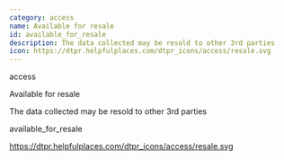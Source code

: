```yaml
---
category: access
name: Available for resale
id: available_for_resale
description: The data collected may be resold to other 3rd parties
icon: https://dtpr.helpfulplaces.com/dtpr_icons/access/resale.svg
---
```

access

Available for resale

The data collected may be resold to other 3rd parties

available_for_resale

https://dtpr.helpfulplaces.com/dtpr_icons/access/resale.svg